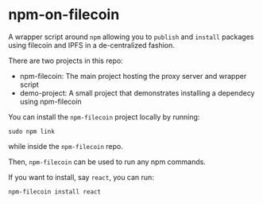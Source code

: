 # npm-on-filecoin

A wrapper script around `npm` allowing you to `publish` and `install` packages using filecoin and IPFS in a de-centralized fashion.

There are two projects in this repo:
* npm-filecoin: The main project hosting the proxy server and wrapper script
* demo-project: A small project that demonstrates installing a dependecy using npm-filecoin


You can install the `npm-filecoin` project locally by running:
```
sudo npm link
```
while inside the `npm-filecoin` repo.

Then, `npm-filecoin` can be used to run any npm commands.

If you want to install, say `react`, you can run:
```
npm-filecoin install react
```



